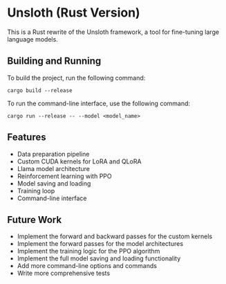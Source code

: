# Unsloth (Rust Version)

This is a Rust rewrite of the Unsloth framework, a tool for fine-tuning large language models.

## Building and Running

To build the project, run the following command:

```
cargo build --release
```

To run the command-line interface, use the following command:

```
cargo run --release -- --model <model_name>
```

## Features

* Data preparation pipeline
* Custom CUDA kernels for LoRA and QLoRA
* Llama model architecture
* Reinforcement learning with PPO
* Model saving and loading
* Training loop
* Command-line interface

## Future Work

* Implement the forward and backward passes for the custom kernels
* Implement the forward passes for the model architectures
* Implement the training logic for the PPO algorithm
* Implement the full model saving and loading functionality
* Add more command-line options and commands
* Write more comprehensive tests
